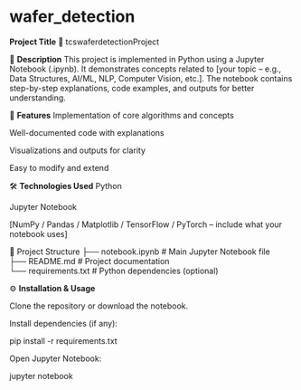 # wafer_detection
**Project Title**
📘 tcswaferdetectionProject

📖 **Description**
This project is implemented in Python using a Jupyter Notebook (.ipynb). It demonstrates concepts related to [your topic – e.g., Data Structures, AI/ML, NLP, Computer Vision, etc.]. The notebook contains step-by-step explanations, code examples, and outputs for better understanding.

🚀 **Features**
Implementation of core algorithms and concepts

Well-documented code with explanations

Visualizations and outputs for clarity

Easy to modify and extend

🛠️ **Technologies Used**
Python

Jupyter Notebook

[NumPy / Pandas / Matplotlib / TensorFlow / PyTorch – include what your notebook uses]

📂 Project Structure
├── notebook.ipynb   # Main Jupyter Notebook file  
├── README.md        # Project documentation  
└── requirements.txt # Python dependencies (optional) 

⚙️ **Installation & Usage**

Clone the repository or download the notebook.

Install dependencies (if any):

pip install -r requirements.txt


Open Jupyter Notebook:

jupyter notebook

  



